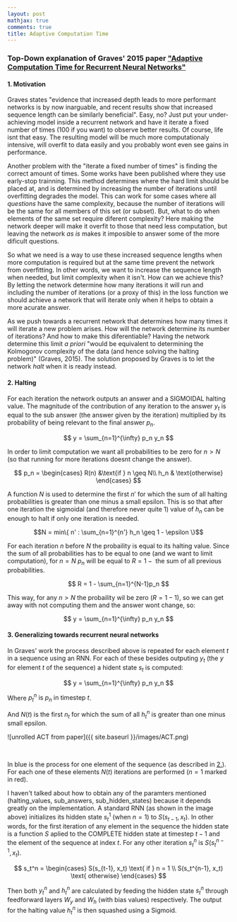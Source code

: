 ```yaml
---
layout: post
mathjax: true
comments: true
title: Adaptive Computation Time
---
```


### Top-Down explanation of Graves' 2015 paper ["Adaptive Computation Time for Recurrent Neural Networks"](https://arxiv.org/abs/1603.08983)

#### 1. Motivation

Graves states "evidence that increased depth leads to more performant networks is by now inarguable, and recent results show that increased sequence length can be similarly beneficial". Easy, no? Just put your under-achieving model inside a recurrent network and have it iterate a fixed number of times (100 if you want) to observe better results. Of course, life isnt that easy. The resulting model will be much more computationaly intensive, will overfit to data easily and you probably wont even see gains in performance.

Another problem with the "iterate a fixed number of times" is finding the correct amount of times. Some works have been published where they use early-stop trainning. This method determines where the hard limit should be placed at, and is determined by increasing the number of iterations until overfitting degrades the model. This can work for some cases where all *questions* have the same complexity, because the number of iterations will be the same for all members of this set (or subset). But, what to do when elements of the same set require diferent complexity? Here making the network deeper will make it overfit to those that need less computation, but leaving the network *as is* makes it imposible to answer some of the more dificult questions.

So what we need is a way to use these increased sequence lengths when more computation is required but at the same time prevent the network from overfitting. In other words, we want to increase the sequence length when needed, but limit complexity when it isn't. How can we achieve this? By letting the network determine how many iterations it will run and including the number of iterations (or a proxy of this) in the loss function we should achieve a network that will iterate only when it helps to obtain a more acurate answer.

As we push towards a recurrent network that determines how many times it will iterate a new problem arises. How will the network determine its number of iterations? And how to make this diferentiable? Having the network determine this limit *a priori* "would be equivalent to determining the Kolmogorov complexity of the data (and hence solving the halting problem)" (Graves, 2015). The solution proposed by Graves is to let the network *halt* when it is ready instead.

#### 2. Halting

For each iteration the network outputs an answer and a SIGMOIDAL halting value. The magnitude of the contribution of any iteration to the answer $y_t$ is equal to the sub answer (the answer given by the iteration) multiplied by its probability of being relevant to the final answer $p_n$.

$$
y = \sum_{n=1}^{\infty} p_n y_n
$$

In order to limit computation we want all probabilities to be zero for $n > N$ (so that running for more iterations doesnt change the answer). 

$$
p_n = \begin{cases} R(n) &\text{if } n \geq N\\ h_n & \text{otherwise} \end{cases}
$$

A function $N$ is used to determine the first $n'$ for which the sum of all halting probabilities is greater than one minus a small epsilon. This is so that after one iteration the sigmoidal (and therefore never quite $1$) value of $h_n$ can be enough to halt if only one iteration is needed.

$$N = min\{ n' : \sum_{n=1}^{n'} h_n \geq 1 - \epsilon \}$$

For each iteration $n$ before $N$ the probaility is equal to its halting value. Since the sum of all probabilities has to be equal to one (and we want to limit computation), for $n = N$ $p_n$ will be equal to $R = 1 - \text{ the sum of all previous probabilities}$.

$$
R = 1 - \sum_{n=1}^{N-1}p_n
$$

This way, for any $n > N$ the probaility wil be zero ($R = 1 - 1$), so we can get away with not computing them and the answer wont change, so:

$$
y = \sum_{n=1}^{\infty} p_n y_n
$$

#### 3. Generalizing towards recurrent neural networks

In Graves' work the process described above is repeated for each element $t$ in a sequence using an RNN. For each of these besides outputing $y_t$ (the $y$ for element $t$ of the sequence) a hident state $s_t$ is computed:

$$
y = \sum_{n=1}^{\infty} p_n y_n
$$

Where $p_t^n \text{ is } p_n \text{ in timestep } t$.

And $N(t)$ is the first $n_t$ for which the sum of all $h_t^n$ is greater than one minus small epsilon.

![unrolled ACT from paper]({{ site.baseurl }}/images/ACT.png)

<!-- [<img src="{{ site.baseurl }}/images/ACT.png" style="width: 600px;"/>]({{ site.baseurl }}/) -->


<br>

In blue is the process for one element of the sequence (as described in [2.](#2.-Halting)). For each one of these elements $N(t)$ iterations are performed ($n = 1$ marked in red).

I haven't talked about how to obtain any of the paramters mentioned (halting_values, sub_answers, sub_hidden_states) because it depends greatly on the implementation. A standard RNN (as shown in the image above) initializes its hidden state $s_t^1$ (when $n = 1$) to $S(s_{t-1}, x_t)$. In other words, for the first iteration of any element in the sequence the hidden state is a function $S$ aplied to the COMPLETE hidden state at timestep $t - 1$ and the element of the sequence at index $t$. For any other iteration $s_t^n$ is $S(s_t^{n-1}, x_t)$.

$$
s_t^n = \begin{cases} 
S(s_{t-1}, x_t) \text{ if } n = 1 \\
S(s_t^{n-1}, x_t) \text{ otherwise} 
\end{cases}
$$

Then both $y_t^n$ and $h_t^n$ are calculated by feeding the hidden state $s_t^n$ through feedforward layers $W_y$ and $W_h$ (with bias values) respectively. The output for the halting value $h_t^n$ is then squashed using a Sigmoid.